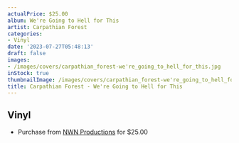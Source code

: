 ```yaml
---
actualPrice: $25.00
album: We're Going to Hell for This
artist: Carpathian Forest
categories:
- Vinyl
date: '2023-07-27T05:48:13'
draft: false
images:
- /images/covers/carpathian_forest-we're_going_to_hell_for_this.jpg
inStock: true
thumbnailImage: /images/covers/carpathian_forest-we're_going_to_hell_for_this-thumb.jpg
title: Carpathian Forest - We're Going to Hell for This
---
```


## Vinyl
* Purchase from [NWN Productions](http://shop.nwnprod.com/index.php?route=product/product&path=75&product_id=35733&sort=pd.name&order=ASC) for $25.00
